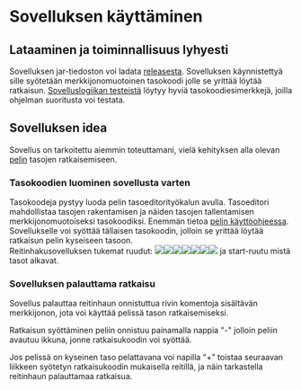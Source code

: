 # Sovelluksen käyttäminen

## Lataaminen ja toiminnallisuus lyhyesti

Sovelluksen jar-tiedoston voi ladata [releasesta](https://github.com/Craetion5/maze-pathfinder/releases/tag/loppupalautus
). Sovelluksen käynnistettyä sille syötetään merkkijonomuotoinen tasokoodi jolle se yrittää löytää ratkaisun. [Sovelluslogiikan testeistä](https://github.com/Craetion5/maze-pathfinder/blob/master/maze-pathfinder/src/test/java/pathfinder/PathfinderTest.java
) löytyy hyviä tasokoodiesimerkkejä, joilla ohjelman suoritusta voi testata.

## Sovelluksen idea

Sovellus on tarkoitettu aiemmin toteuttamani, vielä kehityksen alla olevan [pelin](https://github.com/Craetion5/otm-harjoitustyo) tasojen ratkaisemiseen.

### Tasokoodien luominen sovellusta varten
Tasokoodeja pystyy luoda pelin tasoeditorityökalun avulla. Tasoeditori mahdollistaa tasojen rakentamisen ja näiden tasojen tallentamisen merkkijonomuotoiseksi tasokoodiksi. Enemmän tietoa [pelin käyttöohjeessa](https://github.com/Craetion5/otm-harjoitustyo/blob/master/dokumentaatio/kayttoohje.md
). Sovellukselle voi syöttää tällaisen tasokoodin, jolloin se yrittää löytää ratkaisun pelin kyseiseen tasoon.  
Reitinhakusovelluksen tukemat ruudut: <img src="https://raw.githubusercontent.com/Craetion5/otm-harjoitustyo/master/dokumentaatio/kuvat/floor.png"><img src="https://raw.githubusercontent.com/Craetion5/otm-harjoitustyo/master/dokumentaatio/kuvat/wall.png"><img src="https://raw.githubusercontent.com/Craetion5/otm-harjoitustyo/master/dokumentaatio/kuvat/goal.png"><img src="https://raw.githubusercontent.com/Craetion5/otm-harjoitustyo/master/dokumentaatio/kuvat/ice.png"><img src="https://raw.githubusercontent.com/Craetion5/otm-harjoitustyo/master/dokumentaatio/kuvat/lava.png"><img src="https://raw.githubusercontent.com/Craetion5/otm-harjoitustyo/master/dokumentaatio/kuvat/key.png"><img src="https://raw.githubusercontent.com/Craetion5/otm-harjoitustyo/master/dokumentaatio/kuvat/lock.png"> ja start-ruutu mistä tasot alkavat.

### Sovelluksen palauttama ratkaisu

Sovellus palauttaa reitinhaun onnistuttua rivin komentoja sisältävän merkkijonon, jota voi käyttää pelissä tason ratkaisemiseksi.

Ratkaisun syöttäminen peliin onnistuu painamalla nappia "-" jolloin peliin avautuu ikkuna, jonne ratkaisukoodin voi syöttää.

Jos pelissä on kyseinen taso pelattavana voi napilla "+" toistaa seuraavan liikkeen syötetyn ratkaisukoodin mukaisella reitillä, ja näin tarkastella reitinhaun palauttamaa ratkaisua.
